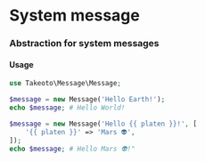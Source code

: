 # System message
### Abstraction for system messages
#### Usage
```php
use Takeoto\Message\Message;

$message = new Message('Hello Earth!');
echo $message; # Hello World!

$message = new Message('Hello {{ platen }}!', [
    '{{ platen }}' => 'Mars 👽',
]);
echo $message; # Hello Mars 👽!"
```